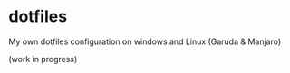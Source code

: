 # dotfiles
My own dotfiles configuration on windows and Linux (Garuda & Manjaro)

(work in progress)
